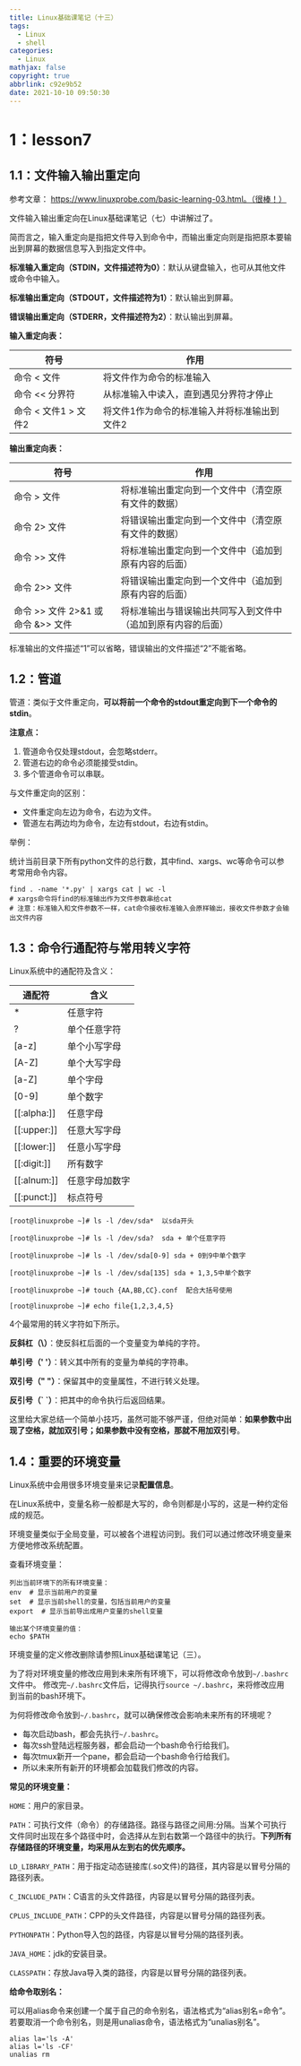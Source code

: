 ```yaml
---
title: Linux基础课笔记（十三）
tags:
  - Linux
  - shell
categories:
  - Linux
mathjax: false
copyright: true
abbrlink: c92e9b52
date: 2021-10-10 09:50:30
---
```


# 1：lesson7

## 1.1：文件输入输出重定向

参考文章： https://www.linuxprobe.com/basic-learning-03.html。（很棒！）

<!--more-->

文件输入输出重定向在Linux基础课笔记（七）中讲解过了。

简而言之，输入重定向是指把文件导入到命令中，而输出重定向则是指把原本要输出到屏幕的数据信息写入到指定文件中。

**标准输入重定向（STDIN，文件描述符为0）**：默认从键盘输入，也可从其他文件或命令中输入。

**标准输出重定向（STDOUT，文件描述符为1）**：默认输出到屏幕。

**错误输出重定向（STDERR，文件描述符为2）**：默认输出到屏幕。

**输入重定向表：**

| 符号                 | 作用                                         |
| -------------------- | -------------------------------------------- |
| 命令 < 文件          | 将文件作为命令的标准输入                     |
| 命令 << 分界符       | 从标准输入中读入，直到遇见分界符才停止       |
| 命令 < 文件1 > 文件2 | 将文件1作为命令的标准输入并将标准输出到文件2 |

**输出重定向表：**

| 符号                               | 作用                                                         |
| ---------------------------------- | ------------------------------------------------------------ |
| 命令 > 文件                        | 将标准输出重定向到一个文件中（清空原有文件的数据）           |
| 命令 2> 文件                       | 将错误输出重定向到一个文件中（清空原有文件的数据）           |
| 命令 >> 文件                       | 将标准输出重定向到一个文件中（追加到原有内容的后面）         |
| 命令 2>> 文件                      | 将错误输出重定向到一个文件中（追加到原有内容的后面）         |
| 命令 >> 文件 2>&1 或 命令 &>> 文件 | 将标准输出与错误输出共同写入到文件中（追加到原有内容的后面） |

标准输出的文件描述“1”可以省略，错误输出的文件描述“2”不能省略。

## 1.2：管道

管道：类似于文件重定向，**可以将前一个命令的stdout重定向到下一个命令的stdin**。

**注意点：**

1. 管道命令仅处理stdout，会忽略stderr。
2. 管道右边的命令必须能接受stdin。
3. 多个管道命令可以串联。

与文件重定向的区别：

- 文件重定向左边为命令，右边为文件。
- 管道左右两边均为命令，左边有stdout，右边有stdin。

举例：

统计当前目录下所有python文件的总行数，其中find、xargs、wc等命令可以参考常用命令内容。

```shell
find . -name '*.py' | xargs cat | wc -l
# xargs命令将find的标准输出作为文件参数串给cat
# 注意：标准输入和文件参数不一样，cat命令接收标准输入会原样输出，接收文件参数才会输出文件内容
```

## 1.3：命令行通配符与常用转义字符

 Linux系统中的通配符及含义：

| 通配符      | 含义           |
| ----------- | -------------- |
| *           | 任意字符       |
| ?           | 单个任意字符   |
| [a-z]       | 单个小写字母   |
| [A-Z]       | 单个大写字母   |
| [a-Z]       | 单个字母       |
| [0-9]       | 单个数字       |
| [[:alpha:]] | 任意字母       |
| [[:upper:]] | 任意大写字母   |
| [[:lower:]] | 任意小写字母   |
| [[:digit:]] | 所有数字       |
| [[:alnum:]] | 任意字母加数字 |
| [[:punct:]] | 标点符号       |

```shell
[root@linuxprobe ~]# ls -l /dev/sda*  以sda开头

[root@linuxprobe ~]# ls -l /dev/sda?  sda + 单个任意字符

[root@linuxprobe ~]# ls -l /dev/sda[0-9] sda + 0到9中单个数字

[root@linuxprobe ~]# ls -l /dev/sda[135] sda + 1,3,5中单个数字

[root@linuxprobe ~]# touch {AA,BB,CC}.conf  配合大括号使用

[root@linuxprobe ~]# echo file{1,2,3,4,5}
```

4个最常用的转义字符如下所示。

**反斜杠（\）**：使反斜杠后面的一个变量变为单纯的字符。

**单引号（' '）**：转义其中所有的变量为单纯的字符串。

**双引号（" "）**：保留其中的变量属性，不进行转义处理。

**反引号（\` `）**：把其中的命令执行后返回结果。

这里给大家总结一个简单小技巧，虽然可能不够严谨，但绝对简单：**如果参数中出现了空格，就加双引号；如果参数中没有空格，那就不用加双引号**。

## 1.4：重要的环境变量

Linux系统中会用很多环境变量来记录**配置信息**。

在Linux系统中，变量名称一般都是大写的，命令则都是小写的，这是一种约定俗成的规范。

环境变量类似于全局变量，可以被各个进程访问到。我们可以通过修改环境变量来方便地修改系统配置。

查看环境变量：

```shell
列出当前环境下的所有环境变量：
env  # 显示当前用户的变量
set  # 显示当前shell的变量，包括当前用户的变量
export  # 显示当前导出成用户变量的shell变量

输出某个环境变量的值：
echo $PATH
```

环境变量的定义修改删除请参照Linux基础课笔记（三）。

为了将对环境变量的修改应用到未来所有环境下，可以将修改命令放到`~/.bashrc`文件中。
修改完`~/.bashrc`文件后，记得执行`source ~/.bashrc`，来将修改应用到当前的bash环境下。

为何将修改命令放到`~/.bashrc`，就可以确保修改会影响未来所有的环境呢？

- 每次启动bash，都会先执行`~/.bashrc`。
- 每次ssh登陆远程服务器，都会启动一个bash命令行给我们。
- 每次tmux新开一个pane，都会启动一个bash命令行给我们。
- 所以未来所有新开的环境都会加载我们修改的内容。

**常见的环境变量：**

`HOME`：用户的家目录。

`PATH`：可执行文件（命令）的存储路径。路径与路径之间用:分隔。当某个可执行文件同时出现在多个路径中时，会选择从左到右数第一个路径中的执行。**下列所有存储路径的环境变量，均采用从左到右的优先顺序。**

`LD_LIBRARY_PATH`：用于指定动态链接库(.so文件)的路径，其内容是以冒号分隔的路径列表。

`C_INCLUDE_PATH`：C语言的头文件路径，内容是以冒号分隔的路径列表。

`CPLUS_INCLUDE_PATH`：CPP的头文件路径，内容是以冒号分隔的路径列表。

`PYTHONPATH`：Python导入包的路径，内容是以冒号分隔的路径列表。

`JAVA_HOME`：jdk的安装目录。

`CLASSPATH`：存放Java导入类的路径，内容是以冒号分隔的路径列表。

**给命令取别名：**

可以用alias命令来创建一个属于自己的命令别名，语法格式为“alias别名=命令”。若要取消一个命令别名，则是用unalias命令，语法格式为“unalias别名”。

```shell
alias la='ls -A'
alias l='ls -CF'
unalias rm
```

